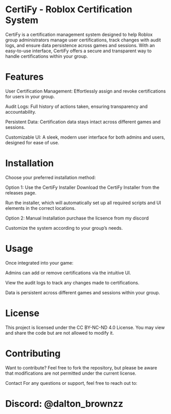   
                                                                   
                                                                   

                                                                   
                                                                 
# CertiFy - Roblox Certification System
CertiFy is a certification management system designed to help Roblox group administrators manage user certifications, track changes with audit logs, and ensure data persistence across games and sessions. With an easy-to-use interface, CertiFy offers a secure and transparent way to handle certifications within your group.

# Features
User Certification Management: Effortlessly assign and revoke certifications for users in your group.

Audit Logs: Full history of actions taken, ensuring transparency and accountability.

Persistent Data: Certification data stays intact across different games and sessions.

Customizable UI: A sleek, modern user interface for both admins and users, designed for ease of use.

# Installation
Choose your preferred installation method:

Option 1: Use the CertiFy Installer
Download the CertiFy Installer from the releases page.

Run the installer, which will automatically set up all required scripts and UI elements in the correct locations.

Option 2: Manual Installation
purchase the licsence from my discord


Customize the system according to your group’s needs.

# Usage
Once integrated into your game:

Admins can add or remove certifications via the intuitive UI.

View the audit logs to track any changes made to certifications.

Data is persistent across different games and sessions within your group.

# License
This project is licensed under the CC BY-NC-ND 4.0 License. You may view and share the code but are not allowed to modify it.

# Contributing
Want to contribute? Feel free to fork the repository, but please be aware that modifications are not permitted under the current license.

Contact
For any questions or support, feel free to reach out to:

# Discord: @dalton_brownzz


